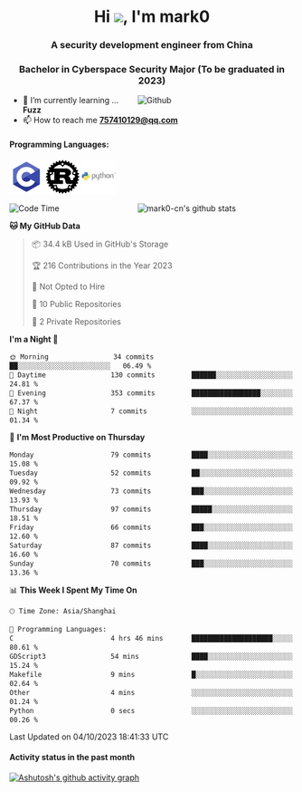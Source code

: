 <h1 align="center">Hi <img src="https://raw.githubusercontent.com/iampavangandhi/iampavangandhi/master/gifs/Hi.gif" width="30px">, I'm mark0</h1>

<h3 align="center">A security development engineer from China</h3>
<h3 align="center">Bachelor in Cyberspace Security Major (To be graduated in 2023)</h3>

<img width="55%" align="right" alt="Github" src="https://raw.githubusercontent.com/onimur/.github/master/.resources/git-header.svg" />

<!-- - 🔭 I’m currently working on **vKarma Webapp** -->
<!-- - 💬 Ask me about ... **Web Develpoment** -->
<!-- - 😄 Employement ... **Open for intern opportunities** -->
<!-- - ⚡ Fun fact ... **Anime**❤ -->
- 🌱 I’m currently learning ... **Fuzz**
- 📫 How to reach me **757410129@qq.com**
<!-- - 📨 Or reach me **757410129@qq.com** -->

<h4>Programming Languages: </h4>
<p align="left">
 <img style="margin: auto;" src="https://raw.githubusercontent.com/sachinverma53121/sachinverma53121/master/icons/c.png" alt=c width="60" height="60"/>
 <img style="margin: auto;" src="https://raw.githubusercontent.com/mark0-cn/blog_img/master/img/202309031232124.png" alt=cplusplus width="60" height="60"/>
 <img style="margin: auto;" src="https://raw.githubusercontent.com/sachinverma53121/sachinverma53121/master/icons/python.png" alt=python width="60" height="60"/>
</p>


<img width="55%" align="right" alt="mark0-cn's github stats" src="https://github-readme-stats.vercel.app/api?username=mark0-cn&show_icons=true&hide_border=true" />

<!--START_SECTION:waka-->
![Code Time](http://img.shields.io/badge/Code%20Time-1%2C298%20hrs%2058%20mins-blue)

**🐱 My GitHub Data** 

> 📦 34.4 kB Used in GitHub's Storage 
 > 
> 🏆 216 Contributions in the Year 2023
 > 
> 🚫 Not Opted to Hire
 > 
> 📜 10 Public Repositories 
 > 
> 🔑 2 Private Repositories 
 > 
**I'm a Night 🦉** 

```text
🌞 Morning                34 commits          ██░░░░░░░░░░░░░░░░░░░░░░░   06.49 % 
🌆 Daytime                130 commits         ██████░░░░░░░░░░░░░░░░░░░   24.81 % 
🌃 Evening                353 commits         █████████████████░░░░░░░░   67.37 % 
🌙 Night                  7 commits           ░░░░░░░░░░░░░░░░░░░░░░░░░   01.34 % 
```
📅 **I'm Most Productive on Thursday** 

```text
Monday                   79 commits          ████░░░░░░░░░░░░░░░░░░░░░   15.08 % 
Tuesday                  52 commits          ██░░░░░░░░░░░░░░░░░░░░░░░   09.92 % 
Wednesday                73 commits          ███░░░░░░░░░░░░░░░░░░░░░░   13.93 % 
Thursday                 97 commits          █████░░░░░░░░░░░░░░░░░░░░   18.51 % 
Friday                   66 commits          ███░░░░░░░░░░░░░░░░░░░░░░   12.60 % 
Saturday                 87 commits          ████░░░░░░░░░░░░░░░░░░░░░   16.60 % 
Sunday                   70 commits          ███░░░░░░░░░░░░░░░░░░░░░░   13.36 % 
```


📊 **This Week I Spent My Time On** 

```text
🕑︎ Time Zone: Asia/Shanghai

💬 Programming Languages: 
C                        4 hrs 46 mins       ████████████████████░░░░░   80.61 % 
GDScript3                54 mins             ████░░░░░░░░░░░░░░░░░░░░░   15.24 % 
Makefile                 9 mins              █░░░░░░░░░░░░░░░░░░░░░░░░   02.64 % 
Other                    4 mins              ░░░░░░░░░░░░░░░░░░░░░░░░░   01.24 % 
Python                   0 secs              ░░░░░░░░░░░░░░░░░░░░░░░░░   00.26 % 
```


 Last Updated on 04/10/2023 18:41:33 UTC
<!--END_SECTION:waka-->

<h4>Activity status in the past month</h4>

[![Ashutosh's github activity graph](https://github-readme-activity-graph.vercel.app/graph?username=mark0-cn&theme=dracula)](https://github.com/ashutosh00710/github-readme-activity-graph)

<!--
**mark0-cn/mark0-cn** is a ✨ _special_ ✨ repository because its `README.md` (this file) appears on your GitHub profile.

Here are some ideas to get you started:

- 🔭 I’m currently working on ...
- 🌱 I’m currently learning ...
- 👯 I’m looking to collaborate on ...
- 🤔 I’m looking for help with ...
- 💬 Ask me about ...
- 📫 How to reach me: ...
- 😄 Pronouns: ...
- ⚡ Fun fact: ...
-->
